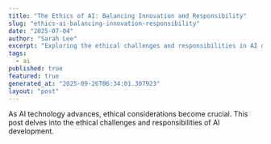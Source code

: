 ```yaml
---
title: "The Ethics of AI: Balancing Innovation and Responsibility"
slug: "ethics-ai-balancing-innovation-responsibility"
date: "2025-07-04"
author: "Sarah Lee"
excerpt: "Exploring the ethical challenges and responsibilities in AI development."
tags:
  - ai
published: true
featured: true
generated_at: "2025-09-26T06:34:01.307923"
layout: "post"
---
```


As AI technology advances, ethical considerations become crucial. This post delves into the ethical challenges and responsibilities of AI development.